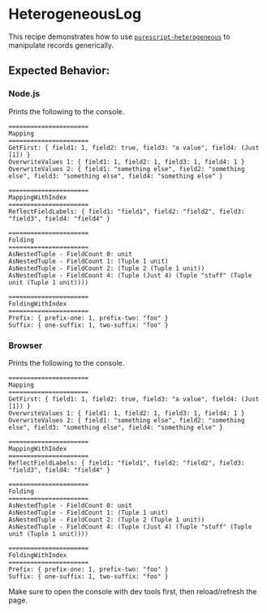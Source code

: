 # HeterogeneousLog

This recipe demonstrates how to use [`purescript-heterogeneous`](https://pursuit.purescript.org/packages/purescript-heterogeneous/0.3.0) to manipulate records generically.

## Expected Behavior:

### Node.js

Prints the following to the console.

```
======================
Mapping
======================
GetFirst: { field1: 1, field2: true, field3: "a value", field4: (Just [1]) }
OverwriteValues 1: { field1: 1, field2: 1, field3: 1, field4: 1 }
OverwriteValues 2: { field1: "something else", field2: "something else", field3: "something else", field4: "something else" }

======================
MappingWithIndex
======================
ReflectFieldLabels: { field1: "field1", field2: "field2", field3: "field3", field4: "field4" }

======================
Folding
======================
AsNestedTuple - FieldCount 0: unit
AsNestedTuple - FieldCount 1: (Tuple 1 unit)
AsNestedTuple - FieldCount 2: (Tuple 2 (Tuple 1 unit))
AsNestedTuple - FieldCount 4: (Tuple (Just 4) (Tuple "stuff" (Tuple unit (Tuple 1 unit))))

======================
FoldingWithIndex
======================
Prefix: { prefix-one: 1, prefix-two: "foo" }
Suffix: { one-suffix: 1, two-suffix: "foo" }
```

### Browser

Prints the following to the console.

```
======================
Mapping
======================
GetFirst: { field1: 1, field2: true, field3: "a value", field4: (Just [1]) }
OverwriteValues 1: { field1: 1, field2: 1, field3: 1, field4: 1 }
OverwriteValues 2: { field1: "something else", field2: "something else", field3: "something else", field4: "something else" }

======================
MappingWithIndex
======================
ReflectFieldLabels: { field1: "field1", field2: "field2", field3: "field3", field4: "field4" }

======================
Folding
======================
AsNestedTuple - FieldCount 0: unit
AsNestedTuple - FieldCount 1: (Tuple 1 unit)
AsNestedTuple - FieldCount 2: (Tuple 2 (Tuple 1 unit))
AsNestedTuple - FieldCount 4: (Tuple (Just 4) (Tuple "stuff" (Tuple unit (Tuple 1 unit))))

======================
FoldingWithIndex
======================
Prefix: { prefix-one: 1, prefix-two: "foo" }
Suffix: { one-suffix: 1, two-suffix: "foo" }
```

Make sure to open the console with dev tools first, then reload/refresh the page.
